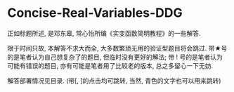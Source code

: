 # Concise-Real-Variables-DDG
正如标题所述, 是邓东皋, 常心怡所编《实变函数简明教程》的一些解答.

限于时间只故, 本解答不求大而全, 大多数繁琐无用的验证型题目将会跳过. 带★号的是笔者认为自己想复杂了的题目, 但临时没有更好的解法; 带 ! 号的是笔者认为可能有错误的题目, 亦有可能是笔者用了比较老的版本, 总之多留心一下无妨.

解答部署情况见目录. (带[, ]的点击均可跳转, 当然, 青色的文字也可以用来跳转)
